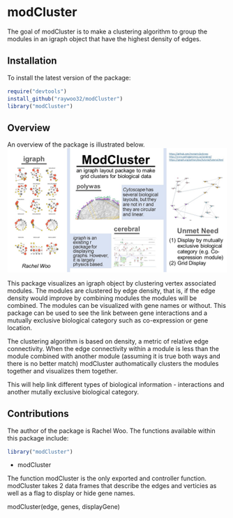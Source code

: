 # modCluster

<!-- badges: start -->
<!-- badges: end -->

The goal of modCluster is to make a clustering algorithm to group the modules in an igraph object that have the highest density of edges. 

## Installation

To install the latest version of the package:

``` r
require("devtools")
install_github("raywoo32/modCluster")
library("modCluster")
```

## Overview

An overview of the package is illustrated below. 
![](./inst/extdata/ModCluster.jpg)

This package visualizes an igraph object by clustering vertex associated modules. The modules are clustered by edge density, that is, if the edge density would improve by combining modules the modules will be combined. The modules can be visualized with gene names or without. This package can be used to see the link between gene interactions and a mutually exclusive biological category such as co-expression or gene location. 

The clustering algorithm is based on density, a metric of relative edge connectivity. When the edge connectivity within a module is less than the module combined with another module (assuming it is true both ways and there is no better match) modCluster authomatically clusters the modules together and visualizes them together. 

This will help link different types of biological information - interactions and another mutally exclusive biological category. 

## Contributions

The author of the package is Rachel Woo. The functions available within this 
package include:

``` r
library("modCluster")
```

- modCluster

The function modCluster is the only exported and controller function. modCluster takes 2 data frames that describe the edges and verticies as well as a flag to display or hide gene names. 

modCluster(edge, genes, displayGene)




